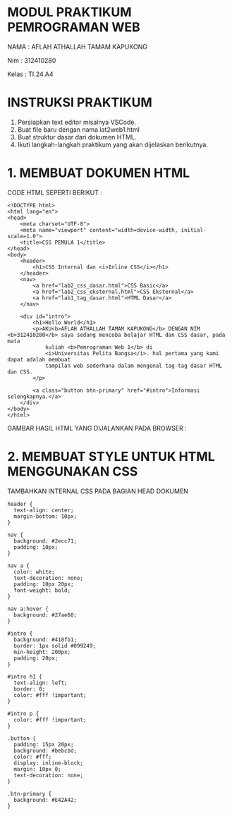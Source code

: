 # MODUL PRAKTIKUM PEMROGRAMAN WEB

NAMA : AFLAH ATHALLAH TAMAM KAPUKONG 

Nim : 312410280

Kelas : TI.24.A4

# INSTRUKSI PRAKTIKUM 

1. Persiapkan text editor misalnya VSCode.
2. Buat file baru dengan nama lat2web1.html
3. Buat struktur dasar dari dokumen HTML.
4. Ikuti langkah-langkah praktikum yang akan dijelaskan berikutnya.

# 1. MEMBUAT DOKUMEN HTML

CODE HTML SEPERTI BERIKUT :
```
<!DOCTYPE html>
<html lang="en">
<head>
    <meta charset="UTF-8">
    <meta name="viewport" content="width=device-width, initial-scale=1.0">
    <title>CSS PEMULA 1</title>
</head>
<body>
    <header>
        <h1>CSS Internal dan <i>Inline CSS</i></h1>
    </header>
    <nav>
        <a href="lab2_css_dasar.html">CSS Basic</a>
        <a href="lab2_css_eksternal.html">CSS Eksternal</a>
        <a href="lab1_tag_dasar.html">HTML Dasar</a>
    </nav>
    
    <div id="intro">
        <h1>Hello World</h1>
        <p>AKU<b>AFLAH ATHALLAH TAMAM KAPUKONG</b> DENGAN NIM <b>312410280</b> saya sedang mencoba belajar HTML dan CSS dasar, pada mata
            kuliah <b>Pemrograman Web 1</b> di
            <i>Universitas Pelita Bangsa</i>. hal pertama yang kami dapat adalah membuat
            tampilan web sederhana dalam mengenal tag-tag dasar HTML dan CSS.
        </p>
    
        <a class="button btn-primary" href="#intro">Informasi selengkapnya.</a>
    </div>
</body>
</html>
```

GAMBAR HASIL HTML YANG DIJALANKAN PADA BROWSER :

# 2. MEMBUAT STYLE UNTUK HTML MENGGUNAKAN CSS

TAMBAHKAN INTERNAL CSS PADA BAGIAN HEAD DOKUMEN
```
header {
  text-align: center;
  margin-bottom: 10px;
}

nav {
  background: #2ecc71;
  padding: 10px;
}

nav a {
  color: white;
  text-decoration: none;
  padding: 10px 20px;
  font-weight: bold;
}

nav a:hover {
  background: #27ae60;
}

#intro {
  background: #418fb1;
  border: 1px solid #099249;
  min-height: 200px;
  padding: 20px;
}

#intro h1 {
  text-align: left;
  border: 0;
  color: #fff !important;
}

#intro p {
  color: #fff !important;
}

.button {
  padding: 15px 20px;
  background: #bebcbd;
  color: #fff;
  display: inline-block;
  margin: 10px 0;
  text-decoration: none;
}

.btn-primary {
  background: #E42A42;
}
```





